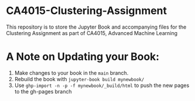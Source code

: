 # CA4015-Clustering-Assignment
This repository is to store the Jupyter Book and accompanying files for the Clustering Assignment as part of CA4015, Advanced Machine Learning

# A Note on Updating your Book:
1. Make changes to your book in the `main` branch.
2. Rebuild the book with `jupyter-book build mynewbook/`
3. Use `ghp-import -n -p -f mynewbook/_build/html` to push the new pages to the gh-pages branch
